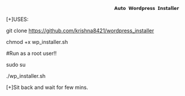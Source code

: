                                              𝗔𝘂𝘁𝗼 𝗪𝗼𝗿𝗱𝗽𝗿𝗲𝘀𝘀 𝗜𝗻𝘀𝘁𝗮𝗹𝗹𝗲𝗿 
                                                      

[+]USES:

git clone https://github.com/krishna8421/wordpress_installer

chmod +x wp_installer.sh

#Run as a root user!!

sudo su

./wp_installer.sh

[+]Sit back and wait for few mins.
